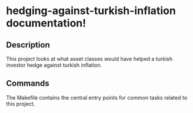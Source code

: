 # hedging-against-turkish-inflation documentation!

## Description

This project looks at what asset classes would have helped a turkish investor hedge against turkish inflation.

## Commands

The Makefile contains the central entry points for common tasks related to this project.

